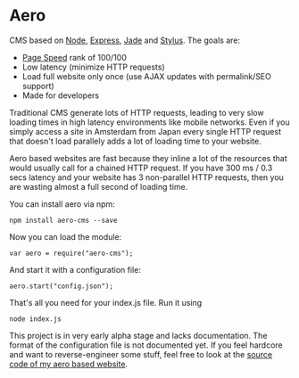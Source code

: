 # Aero
CMS based on [Node](joyent/node), [Express](strongloop/express), [Jade](jadejs/jade) and [Stylus](LearnBoost/stylus). The goals are:

* [Page Speed](https://developers.google.com/speed/pagespeed/insights/) rank of 100/100
* Low latency (minimize HTTP requests)
* Load full website only once (use AJAX updates with permalink/SEO support)
* Made for developers

Traditional CMS generate lots of HTTP requests, leading to very slow loading times in high latency environments like mobile networks. Even if you simply access a site in Amsterdam from Japan every single HTTP request that doesn't load parallely adds a lot of loading time to your website.

Aero based websites are fast because they inline a lot of the resources that would usually call for a chained HTTP request. If you have 300 ms / 0.3 secs latency and your website has 3 non-parallel HTTP requests, then you are wasting almost a full second of loading time.

You can install aero via npm:

    npm install aero-cms --save

Now you can load the module:

    var aero = require("aero-cms");

And start it with a configuration file:

    aero.start("config.json");

That's all you need for your index.js file.
Run it using

    node index.js

This project is in very early alpha stage and lacks documentation. The format of the configuration file is not documented yet. If you feel hardcore and want to reverse-engineer some stuff, feel free to look at the [source code of my aero based website](https://github.com/blitzprog/blitzprog.org).